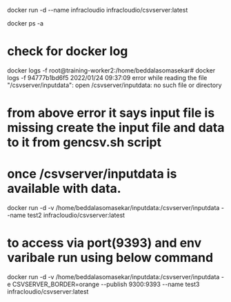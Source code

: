 docker run -d --name infracloudio infracloudio/csvserver:latest

docker ps -a

# check for docker  log
docker logs -f <conID>
root@training-worker2:/home/beddalasomasekar# docker logs -f 94777b1bd6f5
2022/01/24 09:37:09 error while reading the file "/csvserver/inputdata": open /csvserver/inputdata: no such file or directory

# from above error it says input file is missing create the input file and data to it from gencsv.sh script

# once /csvserver/inputdata is available with data.

docker run -d -v /home/beddalasomasekar/inputdata:/csvserver/inputdata --name test2 infracloudio/csvserver:latest

# to access via port(9393) and env varibale run using below command
docker run -d -v /home/beddalasomasekar/inputdata:/csvserver/inputdata -e CSVSERVER_BORDER=orange --publish 9300:9393 --name test3 infracloudio/csvserver:latest



